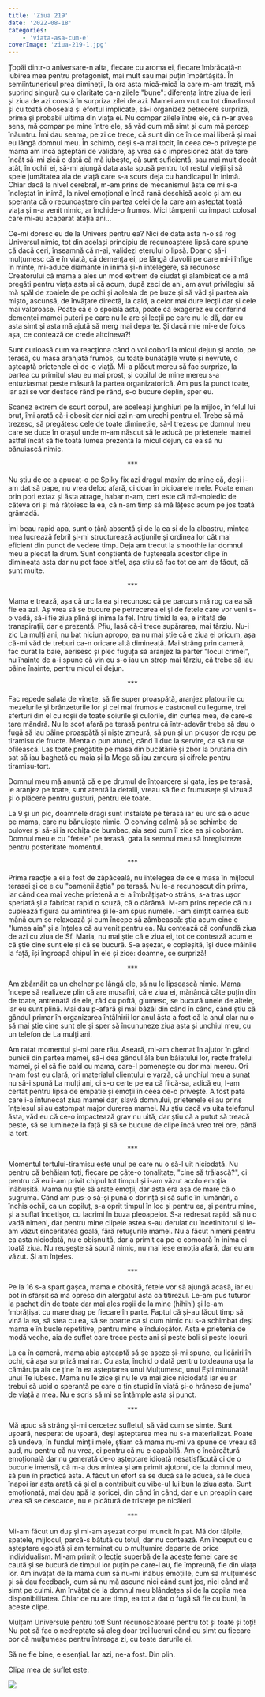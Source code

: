 ```yaml
---
title: 'Ziua 219'
date: '2022-08-18'
categories:
    - 'viata-asa-cum-e'
coverImage: 'ziua-219-1.jpg'
---
```


Țopăi dintr-o aniversare-n alta, fiecare cu aroma ei, fiecare îmbrăcată-n iubirea mea pentru protagonist, mai mult sau mai puțin împărtășită. În semiîntunericul prea dimineții, la ora asta mică-mică la care m-am trezit, mă suprind singură cu o claritate ca-n zilele "bune": diferența între ziua de ieri și ziua de azi constă în surpriza zilei de azi. Mamei am vrut cu tot dinadinsul și cu toată oboseala și efortul implicate, să-i organizez petrecere surpriză, prima și probabil ultima din viața ei. Nu compar zilele între ele, că n-ar avea sens, mă compar pe mine între ele, să văd cum mă simt și cum mă percep înăuntru. Îmi dau seama, pe zi ce trece, că sunt din ce în ce mai liberă și mai eu lângă domnul meu. În schimb, deși s-a mai tocit, în ceea ce-o privește pe mama am încă așteptări de validare, aș vrea să o impresionez atât de tare încât să-mi zică o dată că mă iubește, că sunt suficientă, sau mai mult decât atât, în ochii ei, să-mi ajungă data asta spusă pentru tot restul vieții și să spele jumătatea aia de viață care s-a scurs deja cu handicapul în inimă. Chiar dacă la nivel cerebral, m-am prins de mecanismul ăsta ce mi s-a încleștat în inimă, la nivel emoțional e încă rană deschisă acolo și am eu speranța că o recunoaștere din partea celei de la care am așteptat toată viața și n-a venit nimic, ar închide-o frumos. Mici tâmpenii cu impact colosal care mi-au acaparat atâția ani…

Ce-mi doresc eu de la Univers pentru ea? Nici de data asta n-o să rog Universul nimic, tot din același principiu de recunoaștere lipsă care spune că dacă ceri, înseamnă că n-ai, validezi eterului o lipsă. Doar o să-i mulțumesc că e în viață, că demența ei, pe lângă diavolii pe care mi-i înfige în minte, mi-aduce diamante în inimă și-n înțelegere, să recunosc Creatorului că mama a ales un mod extrem de ciudat și alambicat de a mă pregăti pentru viața asta și că acum, după zeci de ani, am avut privilegiul să mă spăl de zoaiele de pe ochi și aoleala de pe buze și să văd și partea aia mișto, ascunsă, de învățare directă, la cald, a celor mai dure lecții dar și cele mai valoroase. Poate că e o spoială asta, poate că exagerez eu conferind demenței mamei puteri pe care nu le are și lecții pe care nu le dă, dar eu asta simt și asta mă ajută să merg mai departe. Și dacă mie mi-e de folos așa, ce contează ce crede altcineva?!

Sunt curioasă cum va reacționa când o voi coborî la micul dejun și acolo, pe terasă, cu masa aranjată frumos, cu toate bunătățile vrute și nevrute, o așteaptă prietenele ei de-o viață. Mi-a plăcut mereu să fac surprize, la partea cu primitul stau eu mai prost, și copilul de mine mereu s-a entuziasmat peste măsură la partea organizatorică. Am pus la punct toate, iar azi se vor desface rând pe rând, s-o bucure deplin, sper eu.

Scanez extrem de scurt corpul, are aceleași junghiuri pe la mijloc, în felul lui brut, îmi arată că-i obosit dar nici azi n-am urechi pentru el. Trebe să mă trezesc, să pregătesc cele de toate diminețile, să-l trezesc pe domnul meu care se duce în orașul unde m-am născut să le aducă pe prietenele mamei astfel încât să fie toată lumea prezentă la micul dejun, ca ea să nu bănuiască nimic.

<p style="text-align: center;">***</p>

Nu știu de ce a apucat-o pe Spiky fix azi dragul maxim de mine că, deși i-am dat să pape, nu vrea deloc afară, ci doar în picioarele mele. Poate eman prin pori extaz și ăsta atrage, habar n-am, cert este că mă-mpiedic de câteva ori și mă rățoiesc la ea, că n-am timp să mă lățesc acum pe jos toată grămadă.

Îmi beau rapid apa, sunt o țâră absentă și de la ea și de la albastru, mintea mea lucrează febril și-mi structurează acțiunile și ordinea lor cât mai eficient din punct de vedere timp. Deja am trecut la smoothie iar domnul meu a plecat la drum. Sunt conștientă de fuștereala acestor clipe în dimineața asta dar nu pot face altfel, așa știu să fac tot ce am de făcut, că sunt multe.

<p style="text-align: center;">***</p>

Mama e trează, așa că urc la ea și recunosc că pe parcurs mă rog ca ea să fie ea azi. Aș vrea să se bucure pe petrecerea ei și de fetele care vor veni s-o vadă, să-i fie ziua plină și inima la fel. Intru timid la ea, e iritată de transpirații, dar e prezentă. Pfiu, lasă că-i trece supărarea, mai târziu. Nu-i zic La mulți ani, nu bat niciun apropo, ea nu mai știe că e ziua ei oricum, așa că-mi văd de treburi ca-n oricare altă dimineață. Mai strâng prin cameră, fac curat la baie, aerisesc și plec fuguța să aranjez la parter "locul crimei", nu înainte de a-i spune că vin eu s-o iau un strop mai târziu, că trebe să iau pâine înainte, pentru micul ei dejun.

<p style="text-align: center;">***</p>

Fac repede salata de vinete, să fie super proaspătă, aranjez platourile cu mezelurile și brânzeturile lor și cel mai frumos e castronul cu legume, trei sferturi din el cu roșii de toate soiurile și culorile, din curtea mea, de care-s tare mândră. Nu le scot afară pe terasă pentru că într-adevăr trebe să dau o fugă să iau pâine proaspătă și niște zmeură, să pun și un picușor de roșu pe tiramisu de fructe. Menta o pun atunci, când îl duc la servire, ca să nu se ofilească. Las toate pregătite pe masa din bucătărie și zbor la brutăria din sat să iau baghetă cu maia și la Mega să iau zmeura și cifrele pentru tiramisu-tort.

Domnul meu mă anunță că e pe drumul de întoarcere și gata, ies pe terasă, le aranjez pe toate, sunt atentă la detalii, vreau să fie o frumusețe și vizuală și o plăcere pentru gusturi, pentru ele toate.

La 9 și un pic, doamnele dragi sunt instalate pe terasă iar eu urc să o aduc pe mama, care nu bănuiește nimic. O conving calmă să se schimbe de pulover și să-și ia rochița de bumbac, aia sexi cum îi zice ea și coborâm. Domnul meu e cu "fetele" pe terasă, gata la semnul meu să înregistreze pentru posteritate momentul.

<p style="text-align: center;">***</p>

Prima reacție a ei a fost de zăpăceală, nu înțelegea de ce e masa în mijlocul terasei și ce e cu "oamenii ăștia" pe terasă. Nu le-a recunoscut din prima, iar când cea mai veche prietenă a ei a îmbrățișat-o strâns, s-a tras ușor speriată și a fabricat rapid o scuză, că o dărâmă. M-am prins repede că nu cuplează figura cu amintirea și le-am spus numele. I-am simțit carnea sub mână cum se relaxează și cum începe să zâmbească: știa acum cine e "lumea aia" și a înțeles că au venit pentru ea. Nu contează că confundă ziua de azi cu ziua de Sf. Maria, nu mai știe că e ziua ei, tot ce contează acum e că știe cine sunt ele și că se bucură. S-a așezat, e copleșită, își duce mâinile la față, își îngroapă chipul în ele și zice: doamne, ce surpriză!

<p style="text-align: center;">***</p>

Am zbârnâit ca un chelner pe lângă ele, să nu le lipsească nimic. Mama începe să realizeze plin că are musafiri, că e ziua ei, mănâncă câte puțin din de toate, antrenată de ele, râd cu poftă, glumesc, se bucură unele de altele, iar eu sunt plină. Mai dau p-afară și mai bâzâi din când în când, când știu că gândul primar în organizarea întâlnirii lor anul ăsta a fost că la anul clar nu o să mai știe cine sunt ele și sper să încununeze ziua asta și unchiul meu, cu un telefon de La mulți ani.

Am ratat momentul și-mi pare rău. Aseară, mi-am chemat în ajutor în gând bunicii din partea mamei, să-i dea gândul ăla bun băiatului lor, recte fratelui mamei, și el să fie cald cu mama, care-l pomenește cu dor mai mereu. Ori n-am fost eu clară, ori materialul clientului e varză, că unchiul meu a sunat nu să-i spună La mulți ani, ci s-o certe pe ea că fiică-sa, adică eu, l-am certat pentru lipsa de empatie și emoții în ceea ce-o privește. A fost pata care i-a întunecat ziua mamei dar, slavă domnului, prietenele ei au prins înțelesul și au estompat major durerea mamei. Nu știu dacă va uita telefonul ăsta, văd eu că ce-o impactează grav nu uită, dar știu că a putut să treacă peste, să se lumineze la față și să se bucure de clipe încă vreo trei ore, până la tort.

<p style="text-align: center;">***</p>

Momentul tortului-tiramisu este unul pe care nu o să-l uit niciodată. Nu pentru că behăiam toți, fiecare pe câte-o tonalitate, "cine să trăiască?", ci pentru că eu i-am privit chipul tot timpul și i-am văzut acolo emoția înăbușită. Mama nu știe să arate emoții, dar asta era așa de mare că o sugruma. Când am pus-o să-și pună o dorință și să sufle în lumânări, a închis ochii, ca un copiluț, s-a oprit timpul în loc și pentru ea, și pentru mine, și a suflat încetișor, cu lacrimi în buza pleoapelor. S-a redresat rapid, să nu o vadă nimeni, dar pentru mine clipele astea s-au derulat cu încetinitorul și le-am văzut sinceritatea goală, fără retușurile mamei. Nu a făcut nimeni pentru ea asta niciodată, nu e obișnuită, dar a primit ca pe-o comoară în inima ei toată ziua. Nu reușește să spună nimic, nu mai iese emoția afară, dar eu am văzut. Și am înțeles.

<p style="text-align: center;">***</p>

Pe la 16 s-a spart gașca, mama e obosită, fetele vor să ajungă acasă, iar eu pot în sfârșit să mă opresc din alergatul ăsta ca titirezul. Le-am pus tuturor la pachet din de toate dar mai ales roșii de la mine (hihihi) și le-am îmbrățișat cu mare drag pe fiecare în parte. Faptul că și-au făcut timp să vină la ea, să stea cu ea, să se poarte ca și cum nimic nu s-a schimbat deși mama e în bucle repetitive, pentru mine e înduioșător. Asta e prietenia de modă veche, aia de suflet care trece peste ani și peste boli și peste locuri.

La ea în cameră, mama abia așteaptă să șe așeze și-mi spune, cu licăriri în ochi, că așa surpriză mai rar. Cu asta, închid o dată pentru totdeauna ușa la cămăruța aia ce ține în ea așteptarea unui Mulțumesc, unui Ești minunată! unui Te iubesc. Mama nu le zice și nu le va mai zice niciodată iar eu ar trebui să ucid o speranță pe care o țin stupid în viață și-o hrănesc de juma' de viață a mea. Nu e scris să mi se întâmple asta și punct.

<p style="text-align: center;">***</p>

Mă apuc să strâng și-mi cercetez sufletul, să văd cum se simte. Sunt ușoară, nesperat de ușoară, deși așteptarea mea nu s-a materializat. Poate că undeva, în fundul minții mele, știam că mama nu-mi va spune ce vreau să aud, nu pentru că nu vrea, ci pentru că nu e capabilă. Am o încărcătură emoțională dar nu generată de-o așteptare idioată nesatisfăcută ci de o bucurie imensă, că m-a dus mintea și am primit ajutorul, de la domnul meu, să pun în practică asta. A făcut un efort să se ducă să le aducă, să le ducă înapoi iar asta arată că și el a contribuit cu vibe-ul lui bun la ziua asta. Sunt emoționată, mai dau apă la șoricei, din când în când, dar e un preaplin care vrea să se descarce, nu e picătură de tristețe pe nicăieri.

<p style="text-align: center;">***</p>

Mi-am făcut un duș și mi-am așezat corpul muncit în pat. Mă dor tălpile, spatele, mijlocul, parcă-s bătută cu totul, dar nu contează. Am început cu o așteptare egoistă și am terminat cu o mulțumire departe de orice individualism. Mi-am primit o lecție superbă de la aceste femei care se caută și se bucură de timpul lor puțin pe care-l au, fie împreună, fie din viața lor. Am învățat de la mama cum să nu-mi înăbuș emoțiile, cum să mulțumesc și să dau feedback, cum să nu mă ascund nici când sunt jos, nici când mă simt pe culmi. Am învățat de la domnul meu blândețea și de la copila mea disponibilitatea. Chiar de nu are timp, ea tot a dat o fugă să fie cu buni, în aceste clipe.

Mulțam Universule pentru tot! Sunt recunoscătoare pentru tot și toate și toți! Nu pot să fac o nedreptate să aleg doar trei lucruri când eu simt cu fiecare por că mulțumesc pentru întreaga zi, cu toate darurile ei.

Să ne fie bine, e esențial. Iar azi, ne-a fost. Din plin.

Clipa mea de suflet este:

![](images/ziua-219-694x1024.jpeg)
